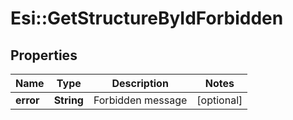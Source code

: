 # Esi::GetStructureByIdForbidden

## Properties
Name | Type | Description | Notes
------------ | ------------- | ------------- | -------------
**error** | **String** | Forbidden message | [optional] 


